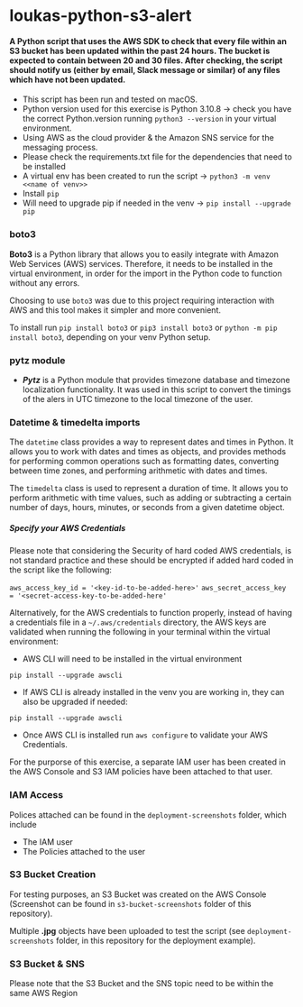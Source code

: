 # loukas-python-s3-alert

#### A Python script that uses the AWS SDK to check that every file within an S3 bucket has been updated within the past 24 hours. The bucket is expected to contain between 20 and 30 files. After checking, the script should notify us (either by email, Slack message or similar) of any files which have not been updated.

- This script has been run and tested on macOS.
- Python version used for this exercise is Python 3.10.8 -> check you have the correct Python.version running `python3 --version` in your virtual environment.
- Using AWS as the cloud provider & the Amazon SNS service for the messaging process.  
- Please check the requirements.txt file for the dependencies that need to be installed 
- A virtual env has been created to run the script -> ``python3 -m venv <<name of venv>>``
- Install ``pip``
- Will need to upgrade pip if needed in the venv -> ``pip install --upgrade pip``

### boto3

**Boto3** is a Python library that allows you to easily integrate with Amazon Web Services (AWS) services.
Therefore, it needs to be installed in the virtual environment, in order for the import in the Python code to function without any errors. 

Choosing to use ``boto3`` was due to this project requiring interaction with AWS and this tool makes it simpler and more convenient. 

To install run ``pip install boto3`` or ``pip3 install boto3`` or ``python -m pip install boto3``, depending on your venv Python setup. 

### pytz module
- ***Pytz*** is a Python module that provides timezone database and timezone localization functionality. It was used in this script to convert the timings of the alers in UTC timezone to the local timezone of the user. 

### Datetime & timedelta imports 

The ``datetime`` class provides a way to represent dates and times in Python. It allows you to work with dates and times as objects, and provides methods for performing common operations such as formatting dates, converting between time zones, and performing arithmetic with dates and times.

The ``timedelta`` class is used to represent a duration of time. It allows you to perform arithmetic with time values, such as adding or subtracting a certain number of days, hours, minutes, or seconds from a given datetime object.

##### Specify your AWS Credentials

Please note that considering the Security of hard coded AWS credentials, is not standard practice and these should be encrypted if added hard coded in the script like the following: 

``aws_access_key_id = '<key-id-to-be-added-here>'``
``aws_secret_access_key = '<secret-access-key-to-be-added-here'``

Alternatively, for the AWS credentials to function properly, instead of having a credentials file in a ``~/.aws/credentials`` directory, the AWS keys are validated when running the following in your terminal within the virtual environment:

- AWS CLI will need to be installed in the virtual environment 

``pip install --upgrade awscli``

- If AWS CLI is already installed in the venv you are working in, they can also be upgraded if needed:

``pip install --upgrade awscli``

- Once AWS CLI is installed run ``aws configure`` to validate your AWS Credentials. 


For the purporse of this exercise, a separate IAM user has been created in the AWS Console and S3 IAM policies have been attached to that user. 

### IAM Access

Polices attached can be found in the ``deployment-screenshots`` folder, which include 

- The IAM user 
- The Policies attached to the user

### S3 Bucket Creation 

For testing purposes, an S3 Bucket was created on the AWS Console (Screenshot can be found in ``s3-bucket-screenshots`` folder of this repository).

Multiple **.jpg** objects have been uploaded to test the script (see ``deployment-screenshots`` folder, in this repository for the deployment example).

### S3 Bucket & SNS

Please note that the S3 Bucket and the SNS topic need to be within the same AWS Region
